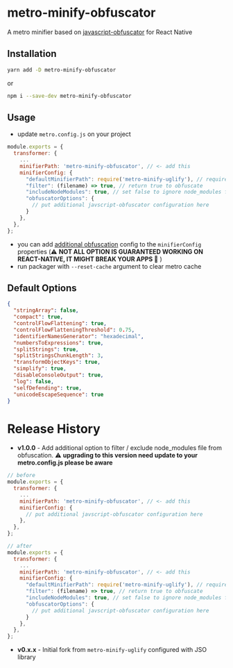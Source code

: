 # metro-minify-obfuscator

A metro minifier based on [javascript-obfuscator](https://github.com/javascript-obfuscator/javascript-obfuscator) for React Native

## Installation

```bash
yarn add -D metro-minify-obfuscator
```

or

```bash
npm i --save-dev metro-minify-obfuscator
```

## Usage

- update `metro.config.js` on your project

```js
module.exports = {
  transformer: {
    ...
    minifierPath: 'metro-minify-obfuscator', // <- add this
    minifierConfig: {
      "defaultMinifierPath": require('metro-minify-uglify'), // required if filter/includeNodeModules options is set, can be metro-minify-uglify or metro-minify-terser dependes on RN version / available installed minifier
      "filter": (filename) => true, // return true to obfuscate
      "includeNodeModules": true, // set false to ignore node_modules from obfuscation
      "obfuscatorOptions": {
        // put additional javscript-obfuscator configuration here
      }
    },
  },
};
```

- you can add [additional obfuscation](https://github.com/javascript-obfuscator/javascript-obfuscator#javascript-obfuscator-options) config to the `minifierConfig` properties (⚠️ **NOT ALL OPTION IS GUARANTEED WORKING ON REACT-NATIVE, IT MIGHT BREAK YOUR APPS 🙈** )
- run packager with `--reset-cache` argument to clear metro cache

## Default Options

```json
{
  "stringArray": false,
  "compact": true,
  "controlFlowFlattening": true,
  "controlFlowFlatteningThreshold": 0.75,
  "identifierNamesGenerator": "hexadecimal",
  "numbersToExpressions": true,
  "splitStrings": true,
  "splitStringsChunkLength": 3,
  "transformObjectKeys": true,
  "simplify": true,
  "disableConsoleOutput": true,
  "log": false,
  "selfDefending": true,
  "unicodeEscapeSequence": true
}
```

# Release History
- **v1.0.0** - Add additional option to filter / exclude node_modules file from obfuscation. ⚠️ **upgrading to this version need update to your metro.config.js please be aware**
```js
// before
module.exports = {
  transformer: {
    ...
    minifierPath: 'metro-minify-obfuscator', // <- add this
    minifierConfig: {
      // put additional javscript-obfuscator configuration here
    },
  },
};

// after
module.exports = {
  transformer: {
    ...
    minifierPath: 'metro-minify-obfuscator', // <- add this
    minifierConfig: {
      "defaultMinifierPath": require('metro-minify-uglify'), // required if filter/includeNodeModules options is set, can be metro-minify-uglify or metro-minify-terser dependes on RN version / available installed minifier
      "filter": (filename) => true, // return true to obfuscate
      "includeNodeModules": true, // set false to ignore node_modules from obfuscation
      "obfuscatorOptions": {
        // put additional javscript-obfuscator configuration here
      }
    },
  },
};
```
- **v0.x.x** - Initial fork from `metro-minify-uglify` configured with JSO library